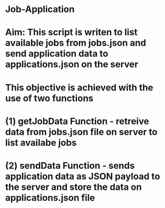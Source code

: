 # Job-Application 
# Aim: This script is writen to list available jobs from jobs.json and send application data to applications.json on the server
# This objective is achieved with the use of two functions
# (1) getJobData Function - retreive data from jobs.json file on server to list availabe jobs 
# (2) sendData Function - sends application data as JSON payload to the server and store the data on applications.json file 
#
